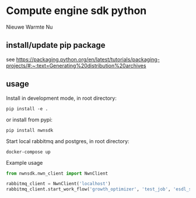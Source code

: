 # Compute engine sdk python
Nieuwe Warmte Nu


## install/update pip package
see
https://packaging.python.org/en/latest/tutorials/packaging-projects/#:~:text=Generating%20distribution%20archives

## usage
Install in development mode, in root directory:
```
pip install -e .
```

or install from pypi:
```
pip install nwnsdk
```

Start local rabbitmq and postgres, in root directory:
```
docker-compose up
```

Example usage
```python
from nwnsdk.nwn_client import NwnClient

rabbitmq_client = NwnClient('localhost')
rabbitmq_client.start_work_flow('growth_optimizer', 'test_job', 'esdl_string', 'test_user')
```
